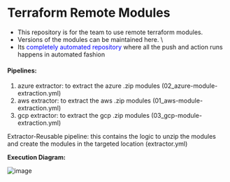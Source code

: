 # Terraform Remote Modules
  - This repository is for the team to use remote terraform modules.
  - Versions of the modules can be maintained here. \
  - Its <span style="color:blue">completely automated repository</span> where all the push and action runs happens in automated fashion

#### Pipelines:
1. azure extractor: to extract the azure .zip modules (02_azure-module-extraction.yml)
2. aws extractor: to extract the aws .zip modules (01_aws-module-extraction.yml)
3. gcp extractor: to extract the gcp .zip modules (03_gcp-module-extraction.yml)

Extractor-Reusable pipeline: this contains the logic to unzip the modules and create the modules in the targeted location (extractor.yml)

**Execution Diagram:**

![image](https://github.com/terraform-modules-dwy/terraform-remote-modules/assets/156210181/e3a63af9-79b7-4ef0-a1c9-98937d78e8d8)
